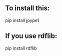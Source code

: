 To install this:
-----------------
pip install jpype1

If you use rdflib:
------------------
pip install rdflib
